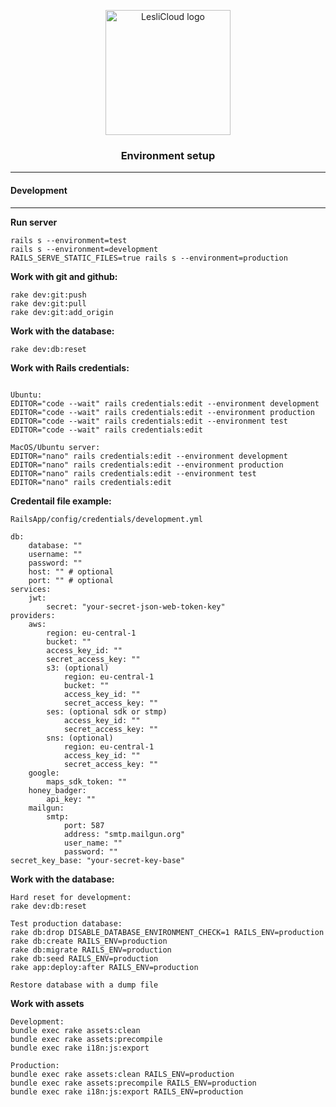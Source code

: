 <p align="center">
	<img width="200" alt="LesliCloud logo" src="https://cdn.lesli.tech//lesli/brand/lesli-logo.svg" />
</p>

<h3 align="center">Environment setup</h3>

<hr/>


#### Development
-------


__Run server__
```shell
rails s --environment=test
rails s --environment=development
RAILS_SERVE_STATIC_FILES=true rails s --environment=production 
```


__Work with git and github:__
```shell
rake dev:git:push
rake dev:git:pull
rake dev:git:add_origin
```


__Work with the database:__
```shell
rake dev:db:reset
```


__Work with Rails credentials:__
```shell

Ubuntu:
EDITOR="code --wait" rails credentials:edit --environment development
EDITOR="code --wait" rails credentials:edit --environment production
EDITOR="code --wait" rails credentials:edit --environment test
EDITOR="code --wait" rails credentials:edit

MacOS/Ubuntu server:
EDITOR="nano" rails credentials:edit --environment development
EDITOR="nano" rails credentials:edit --environment production
EDITOR="nano" rails credentials:edit --environment test
EDITOR="nano" rails credentials:edit
````


__Credentail file example:__
```
RailsApp/config/credentials/development.yml  

db:
    database: ""
    username: ""
    password: ""
    host: "" # optional
    port: "" # optional
services:
    jwt:
        secret: "your-secret-json-web-token-key"
providers:
    aws:
        region: eu-central-1
        bucket: ""
        access_key_id: ""
        secret_access_key: ""
        s3: (optional)
            region: eu-central-1
            bucket: ""
            access_key_id: ""
            secret_access_key: ""
        ses: (optional sdk or stmp)
            access_key_id: ""
            secret_access_key: ""
        sns: (optional)
            region: eu-central-1
            access_key_id: ""
            secret_access_key: ""
    google:
        maps_sdk_token: ""
    honey_badger:
        api_key: ""
    mailgun:
        smtp:
            port: 587
            address: "smtp.mailgun.org"
            user_name: ""
            password: ""
secret_key_base: "your-secret-key-base"
```


__Work with the database:__
```shell
Hard reset for development:
rake dev:db:reset 

Test production database:
rake db:drop DISABLE_DATABASE_ENVIRONMENT_CHECK=1 RAILS_ENV=production
rake db:create RAILS_ENV=production
rake db:migrate RAILS_ENV=production
rake db:seed RAILS_ENV=production 
rake app:deploy:after RAILS_ENV=production

Restore database with a dump file

```


__Work with assets__
```shell
Development:
bundle exec rake assets:clean 
bundle exec rake assets:precompile 
bundle exec rake i18n:js:export 

Production:
bundle exec rake assets:clean RAILS_ENV=production
bundle exec rake assets:precompile RAILS_ENV=production
bundle exec rake i18n:js:export RAILS_ENV=production
```
